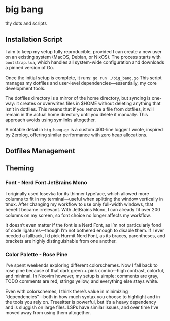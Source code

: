 # big bang

thy dots and scripts

## Installation Script

I aim to keep my setup fully reproducible, provided I can create a new user on an existing system (MacOS, Debian, or NixOS). The process starts with
`bootstrap.lua`, which handles all system-wide configuration and downloads a pinned version of Go.

Once the initial setup is complete, it runs: `go run ./big_bang.go` This script manages my dotfiles and user-level dependencies—essentially, my core development
tools.

The dotfiles directory is a mirror of the home directory, but syncing is one-way: it creates or overwrites files in $HOME without deleting anything that isn’t
in dotfiles. This means that if you remove a file from dotfiles, it will remain in the actual home directory until you delete it manually. This approach avoids
using symlinks altogether.

A notable detail in `big_bang.go` is a custom 400-line logger I wrote, inspired by Zerolog, offering similar performance with zero heap allocations.

## Dotfiles Management

## Theming

### Font - Nerd Font JetBrains Mono

I originally used Iosevka for its thinner typeface, which allowed more columns to fit in my terminal—useful when splitting the window vertically in tmux. After
changing my workflow to use only full-width windows, that benefit became irrelevant. With JetBrains Mono, I can already fit over 200 columns on my screen, so
font choice no longer affects my workflow.

It doesn’t even matter if the font is a Nerd Font, as I’m not particularly fond of code ligatures—though I’m not bothered enough to disable them. If I ever
needed a fallback, I’d pick Hurmit Nerd Font, as its braces, parentheses, and brackets are highly distinguishable from one another.

### Color Palette  - Rose Pine

I've spent weekends exploring different colorschemes. Now I fall back to rose pine because of that dark green + pink combo--high contrast, colorful, and
minimal. In Neovim however, my setup is simple: comments are gray, TODO comments are red, strings yellow, and everything else stays white.

Even with colorschemes, I think there’s value in minimizing “dependencies”—both in how much syntax you choose to highlight and in the tools you rely on.
Treesitter is powerful, but it’s a heavy dependency and is sluggish on large files. LSPs have similar issues, and over time I’ve moved away from using them
altogether.
